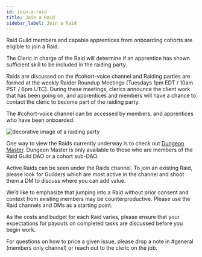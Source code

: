```yaml
---
id: join-a-raid
title: Join a Raid
sidebar_label: Join a Raid
---
```


Raid Guild members and capable apprentices from onboarding cohorts are eligible to join a Raid. 

The <span class='cleric'>Cleric</span> in charge of the Raid will determine if an apprentice has shown sufficient skill to be included in the raiding party.

Raids are discussed on the <span class='channels'>#cohort-voice</span> channel and Raiding parties are formed at the weekly Raider Roundup Meetings (Tuesdays 1pm EDT / 10am PST / 6pm UTC). During these meetings, <span class='cleric'>clerics</span> announce the client work that has been going on, and <span class='apprentice'>apprentices</span> and members will have a chance to contact the <span class='cleric'>cleric</span> to become part of the raiding party. 

The <span class='channels'>#cohort-voice</span> channel can be accessed by members, and <span class='apprentice'>apprentices</span> who have been onboarded. 

![decorative image of a raiding party](https://user-images.githubusercontent.com/93854208/171785765-663f3474-6bf5-40ed-afff-8f844c4959f5.png)

One way to view the Raids currently underway is to check out [Dungeon Master](https://dungeonmaster.raidguild.org/raids). Dungeon Master is only available to those who are members of the Raid Guild DAO or a cohort sub-DAO. 

Active Raids can be seen under the Raids channel. To join an existing Raid, please look for Guilders which are most active in the channel and shoot them a DM to discuss where you can add value.

We’d like to emphasize that jumping into a Raid without prior consent and context from existing members may be counterproductive. Please use the Raid channels and DMs as a starting point.

As the costs and budget for each Raid varies, please ensure that your expectations for payouts on completed tasks are discussed before you begin work.

For questions on how to price a given issue, please drop a note in <span class='channels'>#general</span> (members only channel) or reach out to the cleric on the job.
